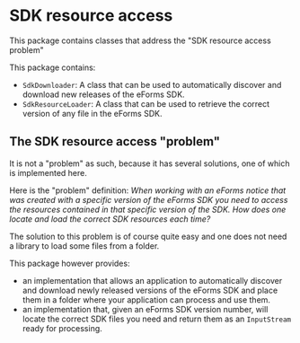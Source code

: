 # SDK resource access
This package contains classes that address the "SDK resource access problem"

This package contains:
* `SdkDownloader`: A class that can be used to automatically discover and download new releases of the eForms SDK.
* `SdkResourceLoader`: A class that can be used to retrieve the correct version of any file in the eForms SDK.

## The SDK resource access "problem"
It is not a "problem" as such, because it has several solutions, one of which is implemented here.

Here is the "problem" definition: *When working with an eForms notice that was created with a specific version of the eForms SDK you need to access the resources contained in that specific version of the SDK. How does one locate and load the correct SDK resources each time?*

The solution to this problem is of course quite easy and one does not need a library to load some files from a folder. 

This package however provides:
* an implementation that allows an application to automatically discover and download newly released versions of the eForms SDK and place them in a folder where your application can process and use them.
* an implementation that, given an eForms SDK version number, will locate the correct SDK files you need and return them as an `InputStream` ready for processing.
